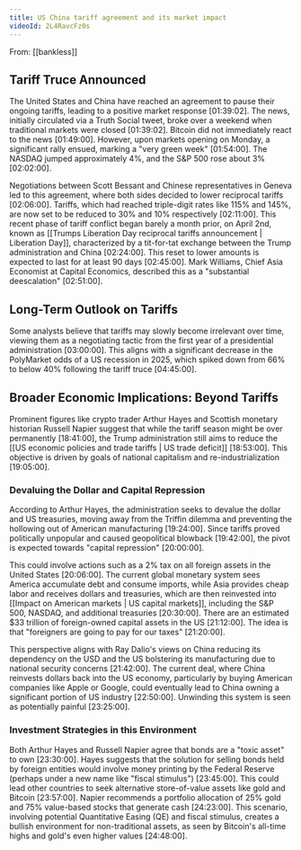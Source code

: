 ```yaml
---
title: US China tariff agreement and its market impact
videoId: 2L4RavcFz0s
---
```


From: [[bankless]] <br/> 

## Tariff Truce Announced
The United States and China have reached an agreement to pause their ongoing tariffs, leading to a positive market response <a class="yt-timestamp" data-t="01:39:02">[01:39:02]</a>. The news, initially circulated via a Truth Social tweet, broke over a weekend when traditional markets were closed <a class="yt-timestamp" data-t="01:39:02">[01:39:02]</a>. Bitcoin did not immediately react to the news <a class="yt-timestamp" data-t="01:49:00">[01:49:00]</a>. However, upon markets opening on Monday, a significant rally ensued, marking a "very green week" <a class="yt-timestamp" data-t="01:54:00">[01:54:00]</a>. The NASDAQ jumped approximately 4%, and the S&P 500 rose about 3% <a class="yt-timestamp" data-t="02:02:00">[02:02:00]</a>.

Negotiations between Scott Bessant and Chinese representatives in Geneva led to this agreement, where both sides decided to lower reciprocal tariffs <a class="yt-timestamp" data-t="02:06:00">[02:06:00]</a>. Tariffs, which had reached triple-digit rates like 115% and 145%, are now set to be reduced to 30% and 10% respectively <a class="yt-timestamp" data-t="02:11:00">[02:11:00]</a>. This recent phase of tariff conflict began barely a month prior, on April 2nd, known as [[Trumps Liberation Day reciprocal tariffs announcement | Liberation Day]], characterized by a tit-for-tat exchange between the Trump administration and China <a class="yt-timestamp" data-t="02:24:00">[02:24:00]</a>. This reset to lower amounts is expected to last for at least 90 days <a class="yt-timestamp" data-t="02:45:00">[02:45:00]</a>. Mark Williams, Chief Asia Economist at Capital Economics, described this as a "substantial deescalation" <a class="yt-timestamp" data-t="02:51:00">[02:51:00]</a>.

## Long-Term Outlook on Tariffs
Some analysts believe that tariffs may slowly become irrelevant over time, viewing them as a negotiating tactic from the first year of a presidential administration <a class="yt-timestamp" data-t="03:00:00">[03:00:00]</a>. This aligns with a significant decrease in the PolyMarket odds of a US recession in 2025, which spiked down from 66% to below 40% following the tariff truce <a class="yt-timestamp" data-t="04:45:00">[04:45:00]</a>.

## Broader Economic Implications: Beyond Tariffs
Prominent figures like crypto trader Arthur Hayes and Scottish monetary historian Russell Napier suggest that while the tariff season might be over permanently <a class="yt-timestamp" data-t="18:41:00">[18:41:00]</a>, the Trump administration still aims to reduce the [[US economic policies and trade tariffs | US trade deficit]] <a class="yt-timestamp" data-t="18:53:00">[18:53:00]</a>. This objective is driven by goals of national capitalism and re-industrialization <a class="yt-timestamp" data-t="19:05:00">[19:05:00]</a>.

### Devaluing the Dollar and Capital Repression
According to Arthur Hayes, the administration seeks to devalue the dollar and US treasuries, moving away from the Triffin dilemma and preventing the hollowing out of American manufacturing <a class="yt-timestamp" data-t="19:24:00">[19:24:00]</a>. Since tariffs proved politically unpopular and caused geopolitical blowback <a class="yt-timestamp" data-t="19:42:00">[19:42:00]</a>, the pivot is expected towards "capital repression" <a class="yt-timestamp" data-t="20:00:00">[20:00:00]</a>.

This could involve actions such as a 2% tax on all foreign assets in the United States <a class="yt-timestamp" data-t="20:06:00">[20:06:00]</a>. The current global monetary system sees America accumulate debt and consume imports, while Asia provides cheap labor and receives dollars and treasuries, which are then reinvested into [[Impact on American markets | US capital markets]], including the S&P 500, NASDAQ, and additional treasuries <a class="yt-timestamp" data-t="20:30:00">[20:30:00]</a>. There are an estimated $33 trillion of foreign-owned capital assets in the US <a class="yt-timestamp" data-t="21:12:00">[21:12:00]</a>. The idea is that "foreigners are going to pay for our taxes" <a class="yt-timestamp" data-t="21:20:00">[21:20:00]</a>.

This perspective aligns with Ray Dalio's views on China reducing its dependency on the USD and the US bolstering its manufacturing due to national security concerns <a class="yt-timestamp" data-t="21:42:00">[21:42:00]</a>. The current deal, where China reinvests dollars back into the US economy, particularly by buying American companies like Apple or Google, could eventually lead to China owning a significant portion of US industry <a class="yt-timestamp" data-t="22:50:00">[22:50:00]</a>. Unwinding this system is seen as potentially painful <a class="yt-timestamp" data-t="23:25:00">[23:25:00]</a>.

### Investment Strategies in this Environment
Both Arthur Hayes and Russell Napier agree that bonds are a "toxic asset" to own <a class="yt-timestamp" data-t="23:30:00">[23:30:00]</a>. Hayes suggests that the solution for selling bonds held by foreign entities would involve money printing by the Federal Reserve (perhaps under a new name like "fiscal stimulus") <a class="yt-timestamp" data-t="23:45:00">[23:45:00]</a>. This could lead other countries to seek alternative store-of-value assets like gold and Bitcoin <a class="yt-timestamp" data-t="23:57:00">[23:57:00]</a>. Napier recommends a portfolio allocation of 25% gold and 75% value-based stocks that generate cash <a class="yt-timestamp" data-t="24:23:00">[24:23:00]</a>. This scenario, involving potential Quantitative Easing (QE) and fiscal stimulus, creates a bullish environment for non-traditional assets, as seen by Bitcoin's all-time highs and gold's even higher values <a class="yt-timestamp" data-t="24:48:00">[24:48:00]</a>.